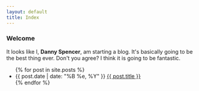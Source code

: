 ```yaml
---
layout: default
title: Index
---
```


### Welcome

It looks like I, **Danny Spencer**, am starting a blog. It's basically going to be the best thing ever. Don't you agree? I think it is going to be fantastic.

<ul>
{% for post in site.posts %}
<li>
<span>{{ post.date | date: "%B %e, %Y" }}</span> <a href="{{ post.url }}">{{ post.title }}</a>
</li>
{% endfor %}
</ul>